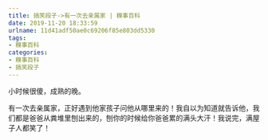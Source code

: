 ```yaml
---
title: 搞笑段子->有一次去亲属家 | 糗事百科
date: 2019-11-20 18:33:59
urlname: 11d41adf50ae0c69206f85e803dd5330
tags: 
- 糗事百科
categories:
- 糗事百科
- 搞笑段子
---
```

小时候很傻，成熟的晚。

有一次去亲属家，正好遇到他家孩子问他从哪里来的！我自以为知道就告诉他，我们都是爸爸从粪堆里刨出来的，刨你的时候给你爸爸累的满头大汗！我说完，满屋子人都笑了！


